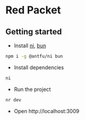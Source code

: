 # Red Packet

## Getting started

- Install [ni](https://github.com/antfu/ni), [bun](https://bun.sh/)

```bash
npm i -g @antfu/ni bun
```

- Install dependencies

```bash
ni
```

- Run the project

```bash
nr dev
```

- Open http://localhost:3009
